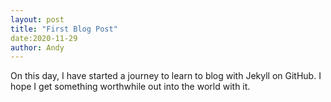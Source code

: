```yaml
---
layout: post
title: "First Blog Post"
date:2020-11-29
author: Andy
---
```

On this day, I have started a journey to learn to blog with Jekyll on GitHub.  I hope I get something worthwhile out into the world with it.
